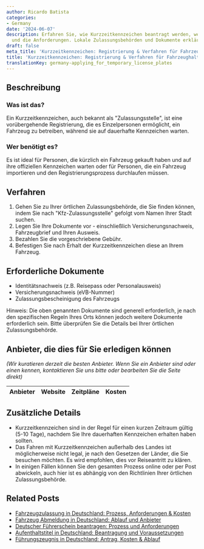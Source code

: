 ```yaml
---
author: Ricardo Batista
categories:
- Germany
date: '2024-06-07'
description: Erfahren Sie, wie Kurzzeitkennzeichen beantragt werden, wer sie benötigt
  und die Anforderungen. Lokale Zulassungsbehörden und Dokumente erklärt.
draft: false
meta_title: 'Kurzzeitkennzeichen: Registrierung & Verfahren für Fahrzeughalter'
title: 'Kurzzeitkennzeichen: Registrierung & Verfahren für Fahrzeughalter'
translationKey: germany-applying_for_temporary_license_plates
---
```



## Beschreibung
### Was ist das?
Ein Kurzzeitkennzeichen, auch bekannt als "Zulassungsstelle", ist eine vorübergehende Registrierung, die es Einzelpersonen ermöglicht, ein Fahrzeug zu betreiben, während sie auf dauerhafte Kennzeichen warten.

### Wer benötigt es?
Es ist ideal für Personen, die kürzlich ein Fahrzeug gekauft haben und auf ihre offiziellen Kennzeichen warten oder für Personen, die ein Fahrzeug importieren und den Registrierungsprozess durchlaufen müssen.

## Verfahren
1. Gehen Sie zu Ihrer örtlichen Zulassungsbehörde, die Sie finden können, indem Sie nach "Kfz-Zulassungsstelle" gefolgt vom Namen Ihrer Stadt suchen.
2. Legen Sie Ihre Dokumente vor - einschließlich Versicherungsnachweis, Fahrzeugbrief und Ihren Ausweis.
3. Bezahlen Sie die vorgeschriebene Gebühr.
4. Befestigen Sie nach Erhalt der Kurzzeitkennzeichen diese an Ihrem Fahrzeug.

## Erforderliche Dokumente
- Identitätsnachweis (z.B. Reisepass oder Personalausweis)
- Versicherungsnachweis (eVB-Nummer)
- Zulassungsbescheinigung des Fahrzeugs

Hinweis: Die oben genannten Dokumente sind generell erforderlich, je nach den spezifischen Regeln Ihres Orts können jedoch weitere Dokumente erforderlich sein. Bitte überprüfen Sie die Details bei Ihrer örtlichen Zulassungsbehörde.

## Anbieter, die dies für Sie erledigen können

_(Wir kuratieren derzeit die besten Anbieter. Wenn Sie ein Anbieter sind oder einen kennen, kontaktieren Sie uns bitte oder bearbeiten Sie die Seite direkt)_

| Anbieter | Website | Zeitpläne | Kosten |
| --------------- | --------------- | :-------------: | :-------------: |

## Zusätzliche Details
- Kurzzeitkennzeichen sind in der Regel für einen kurzen Zeitraum gültig (5-10 Tage), nachdem Sie Ihre dauerhaften Kennzeichen erhalten haben sollten.
- Das Fahren mit Kurzzeitkennzeichen außerhalb des Landes ist möglicherweise nicht legal, je nach den Gesetzen der Länder, die Sie besuchen möchten. Es wird empfohlen, dies vor Reiseantritt zu klären.
- In einigen Fällen können Sie den gesamten Prozess online oder per Post abwickeln, auch hier ist es abhängig von den Richtlinien Ihrer örtlichen Zulassungsbehörde.


## Related Posts

- [Fahrzeugzulassung in Deutschland: Prozess, Anforderungen & Kosten](https://tramitit.com/de/guides/germany/zulassung_eines_fahrzeugs/)
- [Fahrzeug Abmeldung in Deutschland: Ablauf und Anbieter](https://tramitit.com/de/guides/germany/abmeldung_eines_fahrzeugs/)
- [Deutscher Führerschein beantragen: Prozess und Anforderungen](https://tramitit.com/de/guides/germany/beantragung_eines_fuhrerscheins/)
- [Aufenthaltstitel in Deutschland: Beantragung und Voraussetzungen](https://tramitit.com/de/guides/germany/aufenthaltserlaubnis_beantragen/)
- [Führungszeugnis in Deutschland: Antrag, Kosten & Ablauf](https://tramitit.com/de/guides/germany/fuhrungszeugnis_online_beantragen/)